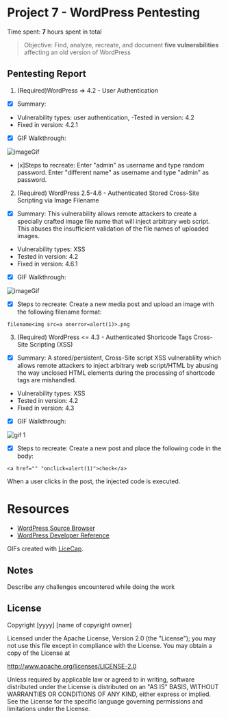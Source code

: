 # Project 7 - WordPress Pentesting

Time spent: **7** hours spent in total

> Objective: Find, analyze, recreate, and document **five vulnerabilities** affecting an old version of WordPress

## Pentesting Report
1. (Required)WordPress => 4.2 - User Authentication
- [x] Summary:
- Vulnerability types: user authentication,
-Tested in version: 4.2
- Fixed in version: 4.2.1
- [x] GIF Walkthrough: 

<img src='' title='imageGif' alt='imageGif' />


- [x]Steps to recreate:
Enter "admin" as username and type random password.
Enter "different name" as username and type "admin" as password.

2. (Required) WordPress 2.5-4.6 - Authenticated Stored Cross-Site Scripting via Image Filename
- [x] Summary: This vulnerability allows remote attackers to create a specially crafted image file name that will inject arbitrary web script.  This abuses the insufficient validation of the file names of uploaded images.
- Vulnerability types: XSS
- Tested in version: 4.2
- Fixed in version: 4.6.1
- [x] GIF Walkthrough:

<img src='' title='imageGif' alt='imageGif' />

- [x] Steps to recreate: Create a new media post and upload an image with the following filename format:

```
filename<img src=a onerror=alert(1)>.png
```
3. (Required) WordPress <= 4.3 - Authenticated Shortcode Tags Cross-Site Scripting (XSS)
- [x] Summary: A stored/persistent, Cross-Site script XSS vulnerablilty which allows remote attackers to inject arbitrary web script/HTML by abusing the way unclosed HTML elements
during the processing of shortcode tags are mishandled.
- Vulnerability types: XSS
- Tested in version: 4.2
- Fixed in version: 4.3
- [x] GIF Walkthrough:

<img src='' title='gif 1' alt='gif 1' />

- [x] Steps to recreate: Create a new post and place the following code in the body:

```
<a href="" "onclick=alert(1)">check</a>
```

When a user clicks in the post, the injected code is executed.
# Resources

- [WordPress Source Browser](https://core.trac.wordpress.org/browser/)
- [WordPress Developer Reference](https://developer.wordpress.org/reference/)

GIFs created with [LiceCap](http://www.cockos.com/licecap/).

## Notes

Describe any challenges encountered while doing the work

## License

Copyright [yyyy] [name of copyright owner]

Licensed under the Apache License, Version 2.0 (the "License");
you may not use this file except in compliance with the License.
You may obtain a copy of the License at

http://www.apache.org/licenses/LICENSE-2.0

Unless required by applicable law or agreed to in writing, software
distributed under the License is distributed on an "AS IS" BASIS,
WITHOUT WARRANTIES OR CONDITIONS OF ANY KIND, either express or implied.
See the License for the specific language governing permissions and
limitations under the License.
